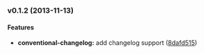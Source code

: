 <a name="v0.1.2"></a>
### v0.1.2 (2013-11-13)


#### Features

* **conventional-changelog:** add changelog support ([8dafd515](https://github.com/janantala/angular-qr/commit/8dafd515f0bf361366047838b024c22d767bae0b))

